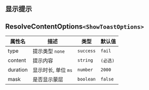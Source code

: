 ## 显示提示

<code src="./showToast.tsx"></code>

## ResolveContentOptions`<ShowToastOptions>`

| 属性名 | 描述 | 类型 | 默认值 |
| ---- | ---- | ---- | ---- |
| type | 提示类型 `none` | `success` | `fail` | `string` | `none` |
| content | 提示内容 | `string` | `(必选)` |
| duration | 显示时长, 单位 `ms` | `number` | `2000` |
| mask | 是否显示蒙层 | `boolean` | `false` |
